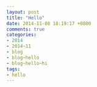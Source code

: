 ```yaml
---
layout: post
title: "Hello"
date: 2014-11-08 18:19:17 +0800
comments: true
categories:
- 2014
- 2014~11
- blog
- blog~hello
- blog~hello~hi
tags:
- hello
---
```

